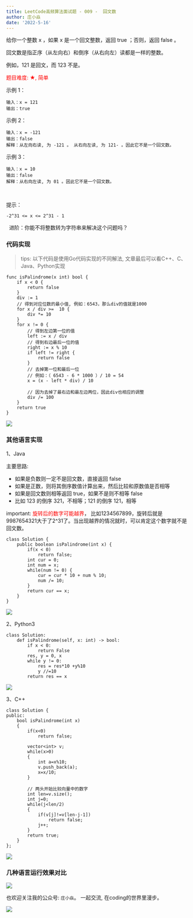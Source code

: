```yaml
---
title: LeetCode高频算法面试题 - 009 -  回文数
author: 庄小焱
date: '2022-5-16'
---
```


给你一个整数 x ，如果 x 是一个回文整数，返回 true ；否则，返回 false 。

回文数是指正序（从左向右）和倒序（从右向左）读都是一样的整数。

例如，121 是回文，而 123 不是。


<font color=#FF000 >题目难度: ★, 简单</font>
 

示例 1：

```
输入：x = 121
输出：true
```


示例 2：

```
输入：x = -121
输出：false
解释：从左向右读, 为 -121 。 从右向左读, 为 121- 。因此它不是一个回文数。
```


示例 3：

```
输入：x = 10
输出：false
解释：从右向左读, 为 01 。因此它不是一个回文数。
```

 

提示：

```
-2^31 <= x <= 2^31 - 1
```
 
进阶：你能不将整数转为字符串来解决这个问题吗？


### 代码实现

> tips: 以下代码是使用Go代码实现的不同解法, 文章最后可以看C++、C、Java、Python实现


```
func isPalindrome(x int) bool {
    if x < 0 {
        return false
    }
    div := 1
    // 得到对应位数的最小值, 例如：6543，那么div的值就是1000
    for x / div >=  10 {
        div *= 10
    }
    for x != 0 {
        // 得到左边第一位的值
        left := x / div
        // 得到右边最后一位的值
        right := x % 10
        if left != right {
            return false
        }
        // 去掉第一位和最后一位
        // 例如：（ 6543 - 6 * 1000 ）/ 10 = 54
        x = (x - left * div) / 10

        // 因为去掉了最右边和最左边两位，因此div也相应的调整
        div /= 100
    }
    return true
}
```

![](https://images.xiaozhuanlan.com/uploads/photo/2022/1e5b9b48-54c2-477d-90ec-1792abd5ca9a.png)



### 其他语言实现

1、Java

主要思路:

- 如果是负数则一定不是回文数，直接返回 false  
- 如果是正数，则将其倒序数值计算出来，然后比较和原数值是否相等  
- 如果是回文数则相等返回 true，如果不是则不相等 false   
- 比如 123 的倒序 321，不相等；121 的倒序 121，相等   


important:  <font color=#FF000 >旋转后的数字可能越界</font>， 比如1234567899，旋转后就是9987654321大于了2^31了。当出现越界的情况就时，可以肯定这个数字就不是回文数。

```
class Solution {
    public boolean isPalindrome(int x) {
        if(x < 0)
            return false;
        int cur = 0;
        int num = x;
        while(num != 0) {
            cur = cur * 10 + num % 10;
            num /= 10;
        }
        return cur == x;
    }
}
```

![](https://images.xiaozhuanlan.com/uploads/photo/2022/f6dd56bf-dda9-46ec-ad1c-90bce648fe2c.png)


2、Python3

```
class Solution:
    def isPalindrome(self, x: int) -> bool:
        if x < 0:
            return False
        res, y = 0, x
        while y != 0:
            res = res*10 +y%10
            y //=10
        return res == x
```

![](https://images.xiaozhuanlan.com/uploads/photo/2022/1450cb06-1a73-4c0c-88c8-c89c6ee78f45.png)


3、C++

```
class Solution {
public:
    bool isPalindrome(int x) 
    {   
        if(x<0)
            return false;   
        
        vector<int> v;    
        while(x>0)
        {
            int a=x%10;  
            v.push_back(a);
            x=x/10;
        }

        // 两头开始比较向量中的数字
        int len=v.size();
        int j=0;
        while(j<len/2)
        {
            if(v[j]!=v[len-j-1])
                return false;
            j++;
        }
        return true;
    }
};
```


![](https://images.xiaozhuanlan.com/uploads/photo/2022/6b13e11d-b2f3-45ee-9f56-1a13888b8d07.png)


### 几种语言运行效果对比

![](https://images.xiaozhuanlan.com/uploads/photo/2022/2ae5b094-1c61-48a8-b1e7-10ad0c06cca5.png)


也欢迎关注我的公众号: `庄小焱`。 一起交流, 在coding的世界里漫步。

![](https://images.xiaozhuanlan.com/uploads/photo/2022/5cb0c91e-fd83-4a04-8df6-65fb602b3834.png)

